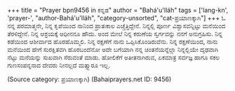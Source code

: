 +++
title = "Prayer bpn9456 in ಕನ್ನಡ"
author = "Bahá'u'lláh"
tags = ['lang-kn', 'prayer-', "author-Bahá'u'lláh", "category-unsorted", "cat-ಪ್ರಯಾಣಕ್ಕಾಗಿ"]
+++
ಓ ನನ್ನ ಪರಮಾತ್ಮನೇ, ನಿನ್ನ ಕೃಪೆಯಿಂದ ನಾನಿಂದ ಪ್ರಾತಃಕಾಲ ಎಚ್ಚೆತ್ತಿದ್ದೇನೆ.  ನಿನ್ನಲ್ಲಿ ಪೂರ್ಣ ವಿಶ್ವಾಸವನ್ನಿಟ್ಟು ಮನೆಯಿಂದ ತೆರಳಿದ್ದೇನೆ.  ನಿನ್ನ ಆಶ್ರಯಕ್ಕೆ ಅಧೀನನೂ ಹೌದು.  ಅಂದ ಮೇಲೆ ನಿನ್ನ ಕರುಣೆಯ ಸ್ವರ್ಗವನ್ನು ನನಗೆ ಅನುಗ್ರಹಿಸು.  ನಿನ್ನ ಕಡೆಯಿಂದ ಆಶೀರ್ವಾದ ಹೊರಹೊಮ್ಮಲಿ.  ನಿನ್ನ ರಕ್ಷಣೆಗೆ ನಾನು ಒಪ್ಪಿಸಿಕೊಂಡಿರುವೆನು.  ನಿನ್ನ ರಕ್ಷಣೆಯಿಂದ, ನಾನು ಮನೆಯಿಂದ ಹೇಗೆ ಸುರಕ್ಷಿತವಗಿ ಹೊರಬಂದೆನೋ ಅದೇ ಬಗೆಯಾಗಿ ನನ್ನ ಚಿಂತನೆಯನ್ನೆಲ್ಲಾ ನಿನ್ನಲ್ಲಿಯೇ ದೃಢವಾಗಿ ನೆಟ್ಟು ಮನೆಯನ್ನು ಸುಖವಾಗಿ ಸೆರುವಂತೆ ಮಾಡು. ಹೋಲಿಕೆಗೆ ಅತೀತನಾಗಿರುವ, ಏಕಮಾತ್ರ ಸರ್ವಜ್ಞ ಹಾಗೂ ಸಕಲ ಗುಣಸಂಪನ್ನನಾದ ದೇವರು ನೀನಲ್ಲದೆ ಮತ್ತ್ಯಾರೂ ಇಲ್ಲ.

(Source category: ಪ್ರಯಾಣಕ್ಕಾಗಿ)
(Bahaiprayers.net ID: 9456)
